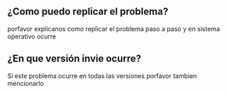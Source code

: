 ## ¿Como puedo replicar el problema?
 porfavor explicanos como replicar el problema paso a paso y en sistema operativo ocurre
## ¿En que versión invie ocurre?
 Si este problema ocurre en todas las versiones porfavor tambien mencionarlo
